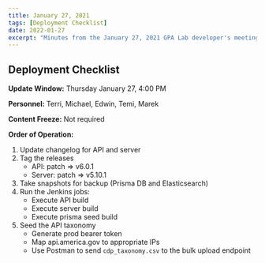 ```yaml
---
title: January 27, 2021
tags: [Deployment Checklist]
date: 2022-01-27
excerpt: "Minutes from the January 27, 2021 GPA Lab developer's meeting. In which we write a deployment checklist."
---
```


## Deployment Checklist

**Update Window:** Thursday January 27, 4:00 PM

**Personnel:** Terri, Michael, Edwin, Temi, Marek

**Content Freeze:** Not required

**Order of Operation:**

1. Update changelog for API and server
1. Tag the releases
   - API: patch => v6.0.1
   - Server: patch => v5.10.1
1. Take snapshots for backup (Prisma DB and Elasticsearch)
1. Run the Jenkins jobs:
   - Execute API build
   - Execute server build
   - Execute prisma seed build
1. Seed the API taxonomy
   - Generate prod bearer token
   - Map api.america.gov to appropriate IPs
   - Use Postman to send `cdp_taxonomy.csv` to the bulk upload endpoint
